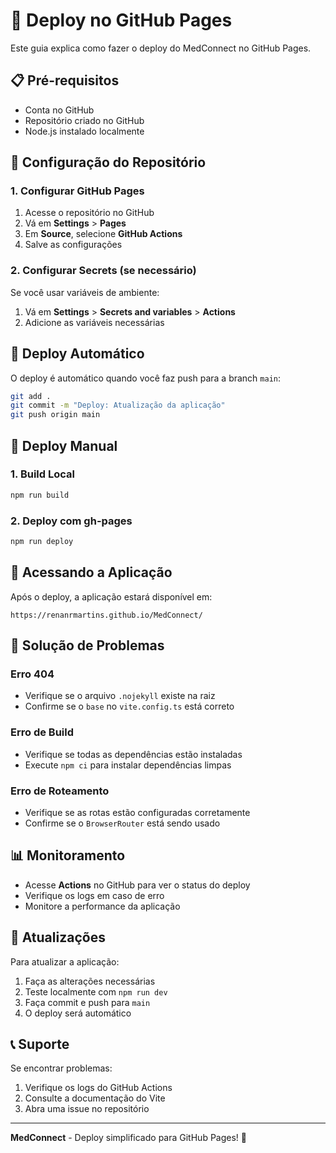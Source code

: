 # 🚀 Deploy no GitHub Pages

Este guia explica como fazer o deploy do MedConnect no GitHub Pages.

## 📋 Pré-requisitos

- Conta no GitHub
- Repositório criado no GitHub
- Node.js instalado localmente

## 🔧 Configuração do Repositório

### 1. Configurar GitHub Pages

1. Acesse o repositório no GitHub
2. Vá em **Settings** > **Pages**
3. Em **Source**, selecione **GitHub Actions**
4. Salve as configurações

### 2. Configurar Secrets (se necessário)

Se você usar variáveis de ambiente:
1. Vá em **Settings** > **Secrets and variables** > **Actions**
2. Adicione as variáveis necessárias

## 🚀 Deploy Automático

O deploy é automático quando você faz push para a branch `main`:

```bash
git add .
git commit -m "Deploy: Atualização da aplicação"
git push origin main
```

## 🔧 Deploy Manual

### 1. Build Local

```bash
npm run build
```

### 2. Deploy com gh-pages

```bash
npm run deploy
```

## 📱 Acessando a Aplicação

Após o deploy, a aplicação estará disponível em:

```
https://renanrmartins.github.io/MedConnect/
```

## 🐛 Solução de Problemas

### Erro 404
- Verifique se o arquivo `.nojekyll` existe na raiz
- Confirme se o `base` no `vite.config.ts` está correto

### Erro de Build
- Verifique se todas as dependências estão instaladas
- Execute `npm ci` para instalar dependências limpas

### Erro de Roteamento
- Verifique se as rotas estão configuradas corretamente
- Confirme se o `BrowserRouter` está sendo usado

## 📊 Monitoramento

- Acesse **Actions** no GitHub para ver o status do deploy
- Verifique os logs em caso de erro
- Monitore a performance da aplicação

## 🔄 Atualizações

Para atualizar a aplicação:

1. Faça as alterações necessárias
2. Teste localmente com `npm run dev`
3. Faça commit e push para `main`
4. O deploy será automático

## 📞 Suporte

Se encontrar problemas:

1. Verifique os logs do GitHub Actions
2. Consulte a documentação do Vite
3. Abra uma issue no repositório

---

**MedConnect** - Deploy simplificado para GitHub Pages! 🚀
